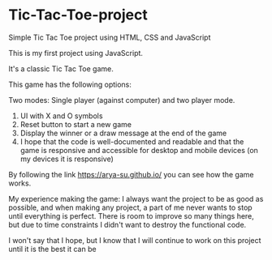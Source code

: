 # Tic-Tac-Toe-project
Simple Tic Tac Toe project using HTML, CSS and JavaScript

This is my first project using JavaScript.

It's a classic Tic Tac Toe game.

This game has the following options:

Two modes: Single player (against computer) and two player mode.
1. UI with X and O symbols
2. Reset button to start a new game
3. Display the winner or a draw message at the end of the game
4. I hope that the code is well-documented and readable and that the game is responsive and accessible for desktop and mobile devices (on my devices it is responsive)

By following the link https://arya-su.github.io/ you can see how the game works.

My experience making the game: I always want the project to be as good as possible, and when making any project, a part of me never wants to stop until everything is perfect. There is room to improve so many things here, but due to time constraints I didn't want to destroy the functional code.

I won't say that I hope, but I know that I will continue to work on this project until it is the best it can be
